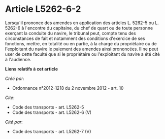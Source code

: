 # Article L5262-6-2

Lorsqu'il prononce des amendes en application des articles L. 5262-5 ou L. 5262-6 à l'encontre du capitaine, du chef de quart
ou de toute personne exerçant la conduite du navire, le tribunal peut, compte tenu des circonstances de fait et notamment des
conditions d'exercice de ses fonctions, mettre, en totalité ou en partie, à la charge du propriétaire ou de l'exploitant du
navire le paiement des amendes ainsi prononcées. Il ne peut user de cette faculté que si le propriétaire ou l'exploitant du
navire a été cité à l'audience.

**Liens relatifs à cet article**

_Créé par_:

  - Ordonnance n°2012-1218 du 2 novembre 2012 - art. 10

_Cite_:

  - Code des transports - art. L5262-5
  - Code des transports - art. L5262-6 (V)

_Cité par_:

  - Code des transports - art. L5262-7 (V)
